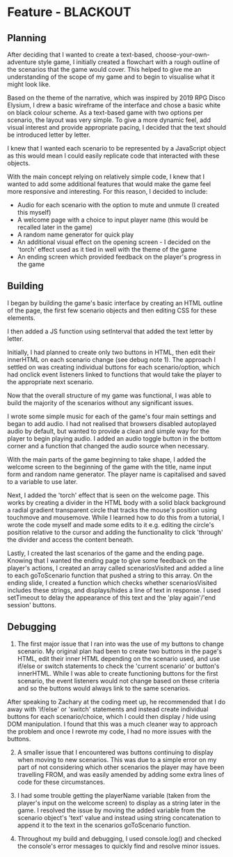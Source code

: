 # Feature - BLACKOUT #

## Planning ##

After deciding that I wanted to create a text-based, choose-your-own-adventure style game, I initially created a flowchart with a rough outline of the scenarios that the game would cover. This helped to give me an understanding of the scope of my game and to begin to visualise what it might look like.

Based on the theme of the narrative, which was inspired by 2019 RPG Disco Elysium, I drew a basic wireframe of the interface and chose a basic white on black colour scheme. As a text-based game with two options per scenario, the layout was very simple. To give a more dynamic feel, add visual interest and provide appropriate pacing, I decided that the text should be introduced letter by letter.

I knew that I wanted each scenario to be represented by a JavaScript object as this would mean I could easily replicate code that interacted with these objects.

With the main concept relying on relatively simple code, I knew that I wanted to add some additional features that would make the game feel more responsive and interesting. For this reason, I decided to include:
- Audio for each scenario with the option to mute and unmute (I created this myself)
- A welcome page with a choice to input player name (this would be recalled later in the game)
- A random name generator for quick play
- An additional visual effect on the opening screen - I decided on the 'torch' effect used as it tied in well with the theme of the game
- An ending screen which provided feedback on the player's progress in the game

## Building ##

I began by building the game's basic interface by creating an HTML outline of the page, the first few scenario objects and then editing CSS for these elements.

I then added a JS function using setInterval that added the text letter by letter.

Initially, I had planned to create only two buttons in HTML, then edit their innerHTML on each scenario change (see debug note 1). The approach I settled on was creating individual buttons for each scenario/option, which had onclick event listeners linked to functions that would take the player to the appropriate next scenario.

Now that the overall structure of my game was functional, I was able to build the majority of the scenarios without any significant issues.

I wrote some simple music for each of the game's four main settings and began to add audio. I had not realised that browsers disabled autoplayed audio by default, but wanted to provide a clean and simple way for the player to begin playing audio. I added an audio toggle button in the bottom corner and a function that changed the audio source when necessary.

With the main parts of the game beginning to take shape, I added the welcome screen to the beginning of the game with the title, name input form and random name generator. The player name is capitalised and saved to a variable to use later.

Next, I added the 'torch' effect that is seen on the welcome page. This works by creating a divider in the HTML body with a solid black background a radial gradient transparent circle that tracks the mouse's position using touchmove and mousemove. While I learned how to do this from a tutorial, I wrote the code myself and made some edits to it e.g. editing the circle's position relative to the cursor and adding the functionality to click 'through' the divider and access the content beneath.

Lastly, I created the last scenarios of the game and the ending page. Knowing that I wanted the ending page to give some feedback on the player's actions, I created an array called scenariosVisited and added a line to each goToScenario function that pushed a string to this array. On the ending slide, I created a function which checks whether scenariosVisited includes these strings, and displays/hides a line of text in response. I used setTimeout to delay the appearance of this text and the 'play again'/'end session' buttons.

## Debugging ##

1) The first major issue that I ran into was the use of my buttons to change scenario. My original plan had been to create two buttons in the page's HTML, edit their inner HTML depending on the scenario used, and use if/else or switch statements to check the 'current scenario' or button's innerHTML. While I was able to create functioning buttons for the first scenario, the event listeners would not change based on these criteria and so the buttons would always link to the same scenarios.

After speaking to Zachary at the coding meet up, he recommended that I do away with 'if/else' or 'switch' statements and instead create individual buttons for each scenario/choice, which I could then display / hide using DOM manipulation. I found that this was a much cleaner way to approach the problem and once I rewrote my code, I had no more issues with the buttons.

2) A smaller issue that I encountered was buttons continuing to display when moving to new scenarios. This was due to a simple error on my part of not considering which other scenarios the player may have been travelling FROM, and was easily amended by adding some extra lines of code for these circumstances.

3) I had some trouble getting the playerName variable (taken from the player's input on the welcome screen) to display as a string later in the game. I resolved the issue by moving the added variable from the scenario object's 'text' value and instead using string concatenation to append it to the text in the scenarios goToScenario function.

4) Throughout my build and debugging, I used console.log() and checked the console's error messages to quickly find and resolve minor issues.
